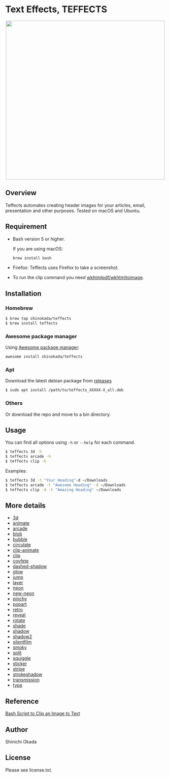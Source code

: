 # Text Effects, TEFFECTS

<p align="center">
<img width="500" src="https://raw.githubusercontent.com/shinokada/teffects/main/images/teffects.png" />

## Overview

Teffects automates creating header images for your articles, email, presentation and other purposes. Tested on macOS and Ubuntu.

## Requirement

- Bash version 5 or higher.

    If you are using macOS:

    ```sh
    brew install bash
    ```

- Firefox: Teffects uses Firefox to take a screenshot.
- To run the clip command you need [wkhtmlpdf/wkhtmltoimage](https://wkhtmltopdf.org/downloads.html).

## Installation

### Homebrew

```sh
$ brew tap shinokada/teffects
$ brew install teffects
```

### Awesome package manager

Using [Awesome package manager](https://github.com/shinokada/awesome):

```sh
awesome install shinokada/teffects
```

### Apt

Download the latest debian package from [releases](https://github.com/shinokada/teffects/releases)

```sh
$ sudo apt install /path/to/teffects_XXXXX-X_all.deb
```

### Others

Or download the repo and move to a bin directory.

## Usage

You can find all options using `-h` or `--help` for each command.

```sh
$ teffects 3d -h
$ teffects arcade -h
$ teffects clip -h
```

Examples:

```sh
$ teffects 3d -t "Your Heading"-d ~/Downloads
$ teffects arcade -t "Awesome Heading" -d ~/Downloads
$ teffects clip -d -t "Amazing Heading" ~/Downloads
```

## More details

- [3d](https://github.com/shinokada/teffects/blob/master/docs/3d.md)
- [animate](https://github.com/shinokada/teffects/blob/master/docs/animate.md)
- [arcade](https://github.com/shinokada/teffects/blob/master/docs/arcade.md)
- [blob](https://github.com/shinokada/teffects/blob/master/docs/blob.md)
- [bubble](https://github.com/shinokada/teffects/blob/master/docs/bubble.md)
- [circulate](https://github.com/shinokada/teffects/blob/master/docs/circulate.md)
- [clip-animate](https://github.com/shinokada/teffects/blob/master/docs/clip-animate.md)
- [clip](https://github.com/shinokada/teffects/blob/master/docs/clip.md)
- [covfete](https://github.com/shinokada/teffects/blob/master/docs/covfete.md)
- [dashed-shadow](https://github.com/shinokada/teffects/blob/master/docs/dashed-shadow.md)
- [glow](https://github.com/shinokada/teffects/blob/master/docs/glow.md)
- [jump](https://github.com/shinokada/teffects/blob/master/docs/jump.md)
- [layer](https://github.com/shinokada/teffects/blob/master/docs/layer.md)
- [neon](https://github.com/shinokada/teffects/blob/master/docs/neon.md)
- [new-neon](https://github.com/shinokada/teffects/blob/master/docs/new-neon.md)
- [pinchy](https://github.com/shinokada/teffects/blob/master/docs/pinchy.md)
- [popart](https://github.com/shinokada/teffects/blob/master/docs/popart.md)
- [retro](https://github.com/shinokada/teffects/blob/master/docs/retro.md)
- [reveal](https://github.com/shinokada/teffects/blob/master/docs/reveal.md)
- [rotate](https://github.com/shinokada/teffects/blob/master/docs/rotate.md)
- [shade](https://github.com/shinokada/teffects/blob/master/docs/shade.md)
- [shadow](https://github.com/shinokada/teffects/blob/master/docs/shadow.md)
- [shadow2](https://github.com/shinokada/teffects/blob/master/docs/shadow2.md)
- [silentfilm](https://github.com/shinokada/teffects/blob/master/docs/silentfilm.md)
- [smoky](https://github.com/shinokada/teffects/blob/master/docs/smoky.md)
- [split](https://github.com/shinokada/teffects/blob/master/docs/split.md)
- [squiggle](https://github.com/shinokada/teffects/blob/master/docs/squiggle.md)
- [sticker](https://github.com/shinokada/teffects/blob/master/docs/sticker.md)
- [stripe](https://github.com/shinokada/teffects/blob/master/docs/stripe.md)
- [strokeshadow](https://github.com/shinokada/teffects/blob/master/docs/strokeshadow.md)
- [transmission](https://github.com/shinokada/teffects/blob/master/docs/transmission.md)
- [type](https://github.com/shinokada/teffects/blob/master/docs/type.md)

## Reference

[Bash Script to Clip an Image to Text](https://medium.com/mkdir-awesome/bash-script-to-clip-an-image-to-text-8adab80a7dfa)

## Author

Shinichi Okada

## License

Please see license.txt.
